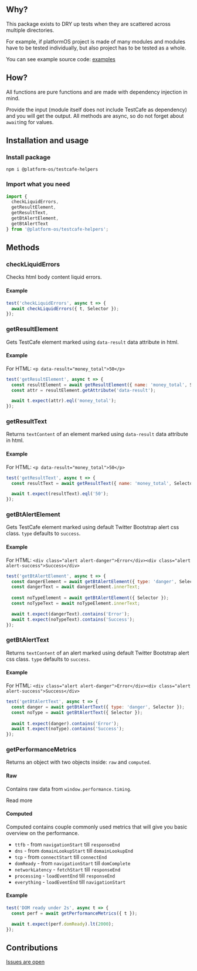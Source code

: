 ## Why?

This package exists to DRY up tests when they are scattered across multiple directories.

For example, if platformOS project is made of many modules and modules have to be tested individually, but also project has to be tested as a whole.

You can see example source code: [examples](https://github.com/mdyd-dev/marketplace-nearme-example)

## How?

All functions are pure functions and are made with dependency injection in mind.

Provide the input (module itself does not include TestCafe as dependency) and you will get the output. All methods are async, so do not forget about `await`ing for values.

## Installation and usage

### Install package

    npm i @platform-os/testcafe-helpers

### Import what you need

```js
import {
  checkLiquidErrors,
  getResultElement, 
  getResultText,
  getBtAlertElement,
  getBtAlertText
} from '@platform-os/testcafe-helpers';
```

## Methods

### checkLiquidErrors

Checks html body content liquid errors.

#### Example 

```js
test('checkLiquidErrors', async t => {
  await checkLiquidErrors({ t, Selector });
});
```

### getResultElement

Gets TestCafe element marked using `data-result` data attribute in html.

#### Example

For HTML: `<p data-result="money_total">50</p>`

```js
test('getResultElement', async t => {
  const resultElement = await getResultElement({ name: 'money_total', Selector });
  const attr = resultElement.getAttribute('data-result');

  await t.expect(attr).eql('money_total');
});
```

### getResultText

Returns `textContent` of an element marked using `data-result` data attribute in html.

#### Example

For HTML: `<p data-result="money_total">50</p>`

```js
test('getResultText', async t => {
  const resultText = await getResultText({ name: 'money_total', Selector });

  await t.expect(resultText).eql('50');
});
```

### getBtAlertElement

Gets TestCafe element marked using default Twitter Bootstrap alert css class. `type` defaults to `success`.

#### Example

For HTML: `<div class="alert alert-danger">Error</div><div class="alert alert-success">Success</div>`

```js
test('getBtAlertElement', async t => {
  const dangerElement = await getBtAlertElement({ type: 'danger', Selector });
  const dangerText = await dangerElement.innerText;
  
  const noTypeElement = await getBtAlertElement({ Selector });
  const noTypeText = await noTypeElement.innerText;

  await t.expect(dangerText).contains('Error');
  await t.expect(noTypeText).contains('Success');
});
```

### getBtAlertText

Returns `textContent` of an alert marked using default Twitter Bootstrap alert css class. `type` defaults to `success`.

#### Example

For HTML: `<div class="alert alert-danger">Error</div><div class="alert alert-success">Success</div>`

```js
test('getBtAlertText', async t => {
  const danger = await getBtAlertText({ type: 'danger', Selector });
  const noType = await getBtAlertText({ Selector });
  
  await t.expect(danger).contains('Error');
  await t.expect(noType).contains('Success');
});
```


### getPerformanceMetrics

Returns an object with two objects inside: `raw` and `computed`.

#### Raw
Contains raw data from `window.performance.timing`.

Read more

#### Computed 
Computed contains couple commonly used metrics that will give you basic overview on the performance.  

* `ttfb` - from `navigationStart` till `responseEnd`
* `dns` - from `domainLookupStart` till `domainLookupEnd`
* `tcp` - from `connectStart` till `connectEnd`
* `domReady` - from `navigationStart` till `domComplete`
* `networkLatency` - `fetchStart` till `responseEnd`
* `processing` - `loadEventEnd` till `responseEnd`
* `everything` - `loadEventEnd` till `navigationStart`

#### Example

```js
test('DOM ready under 2s', async t => {
  const perf = await getPerformanceMetrics({ t });

  await t.expect(perf.domReady).lt(2000);
});
```

## Contributions

[Issues are open](https://github.com/mdyd-dev/platformos-testcafe-helpers/issues)